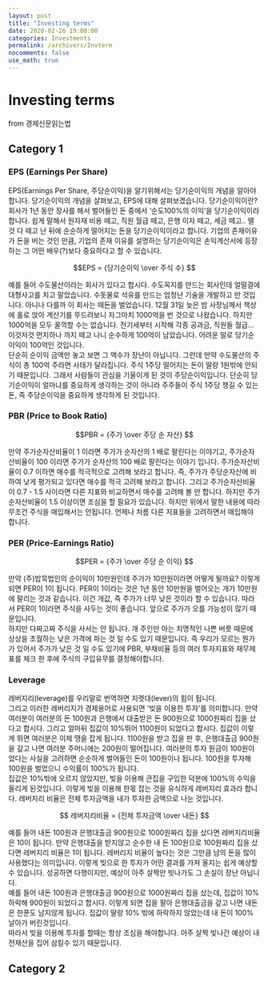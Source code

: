 ```yaml
---
layout: post
title: "Investing terms"
date: 2020-02-26 19:00:00
categories: Investments
permalink: /archivers/Invterm
nocomments: false
use_math: true
---
```


# Investing terms

from 경제신문읽는법

## Category 1

### EPS (Earnings Per Share)

EPS(Earnings Per Share, 주당순이익)을 알기위해서는 당기순이익의 개념을 알아야합니다. 당기순이익의 개념을 살펴보고, EPS에 대해 살펴보겠습니다.
당기순이익이란?  
회사가 1년 동안 장사를 해서 벌어들인 돈 중에서 ‘순도100%의 이익’을 당기순이익이라 합니다. 쉽게 말해서 원자재 비용 떼고, 직원 월급 떼고, 은행 이자 떼고, 세금 떼고.. 뗄 것 다 떼고 난 뒤에 순순하게 떨어지는 돈을 당기순이익이라고 합니다.
기업의 존재이유가 돈을 버는 것인 만큼, 기업의 존재 이유를 설명하는 당기순이익은 손익계산서에 등장하는 그 어떤 배우(?)보다 중요하다고 할 수 있습니다.

$$EPS = {당기순이익 \over 주식 수} $$

예를 들어 수도물산이라는 회사가 있다고 합시다. 수도꼭지를 만드는 회사인데 얼떨결에 대형사고를 치고 말았습니다. 수돗물로 석유를 만드는 엄청난 기술을 개발하고 만 것입니다. 아니나 다를까 이 회사는 떼돈을 벌었습니다. 12월 31일 늦은 밤 사장님께서 책상에 홀로 앉아 계산기를 뚜드려보니 자그마치 1000억을 번 것으로 나왔습니다.
하지만 1000억을 모두 꿀꺽할 수는 없습니다. 전기세부터 시작해 각종 공과금, 직원들 월급... 이것저것 먼지하나 까지 떼고 나니 순수하게 100억이 남았습니다. 어려운 말로 당기순이익이 100억인 것입니다.  
단순히 순이익 금액만 놓고 보면 그 액수가 장난이 아닙니다. 그런데 만약 수도물산의 주식이 총 100억 주라면 사태가 달라집니다. 주식 1주당 떨어지는 돈이 딸랑 1원밖에 안되기 때문입니다.
그래서 사람들이 관심을 기울이게 된 것이 주당순이익입니다. 단순히 당기순이익이 얼마냐를 중요하게 생각하는 것이 아니라 주주들이 주식 1주당 챙길 수 있는 돈, 즉 주당순이익을 중요하게 생각하게 된 것입니다.

### PBR (Price to Book Ratio)

$$PBR = {주가 \over 주당 순 자산} $$

만약 주가순자산비율이 1 이라면 주가가 순자산의 1 배로 팔린다는 이야기고, 주가순자산비율이 100 이라면 주가가 순자산의 100 배로 팔린다는 이야기 입니다.
주가순자산비율이 0.7 이하면 매수를 적극적으로 고려해 보라고 합니다. 즉, 주가가 주당순자산에 비하여 낮게 평가되고 있다면 매수를 적극 고려해 보라고 합니다. 그리고 주가순자산비율이 0.7 - 1.5 사이라면 다른 지표와 비교하면서 매수를 고려해 볼 만 합니다. 하지만 주가순자산비율이 1.5 이상이면 조심을 할 필요가 있습니다.
하지만 위에서 말한 내용에 따라 무조건 주식을 매입해서는 안됩니다. 언제나 처름 다른 지표들을 고려하면서 매입해야 합니다.

### PER (Price-Earnings Ratio)

$$PER = {주가 \over 주당 순 이익} $$

만약 (주)밥묵법인의 순이익이 10만원인데 주가가 10만원이라면 어떻게 될까요? 이렇게 되면 PER이 1이 됩니다. PER이 1이라는 것은 1년 동안 10만원을 벌어오는 개가 10만원에 팔리는 것과 같습니다. 이건 개값, 즉 주가가 너무 낮은 것이라 할 수 있습니다. 따라서 PER이 1이라면 주식을 사두는 것이 좋습니다. 앞으로 주가가 오를 가능성이 많기 때문입니다.  
하지만 다짜고짜 주식을 사서는 안 됩니다. 개 주인만 아는 치명적인 나쁜 버릇 때문에 상상을 초월하는 낮은 가격에 파는 것 일 수도 있기 때문입니다. 즉 우리가 모르는 뭔가가 있어서 주가가 낮은 것 일 수도 있기에 PBR, 부채비율 등의 여러 투자지표와 재무제표를 체크 한 후에 주식의 구입유무를 결정해야합니다.

### Leverage

레버지리(leverage)를 우리말로 번역하면 지렛대(lever)의 힘이 됩니다.  
그리고 이러한 레버리지가 경제용어로 사용되면 '빚을 이용한 투자'를 의미합니다.
만약 여러분이 여러분의 돈 100원과 은행에서 대출받은 돈 900원으로 1000원짜리 집을 샀다고 합시다. 그리고 얼마뒤 집값이 10%뛰어 1100원이 되었다고 합시다. 집값이 이렇게 뛰면 여러분은 이제 땡을 잡게 됩니다. 1100원을 받고 집을 판 후, 은행대출금 900원을 갚고 나면 여러분 주머니에는 200원이 떨어집니다. 여러분의 투자 원금이 100원이었다는 사실을 고려하면 순순하게 벌어들인 돈이 100원이나 됩니다. 100원을 투자해 100원을 벌었으니 수익률이 100%가 됩니다.  
집값은 10%밖에 오르지 않았지만, 빚을 이용해 큰집을 구입한 덕분에 100%의 수익을 올리게 된것입니다. 이렇게 빚을 이용해 한몫 잡는 것을 유식하게 레버지리 효과라 합니다.
레버지리 비율은 전체 투자금액을 내가 투자한 금액으로 나눈 것입니다.

$$ 레버지리비율 = {전체 투자금액 \over 내돈} $$

예를 들어 내돈 100원과 은행대출금 900원으로 1000원짜리 집을 샀다면 레버지리비율은 10이 됩니다. 만약 은행대출을 받지않고 순수한 내 돈 100원으로 100원짜리 집을 샀다면 레버지리 비율은 1이 됩니다.
레버리지 비율이 높다는 것은 그만큼 남의 돈을 많이 사용했다는 의미입니다. 이렇게 빚으로 한 투자가 어떤 결과를 가져 올지는 쉽게 예상할수 있습니다. 성공하면 다행이지만, 예상이 아주 살짝만 빗나가도 그 손실이 장난 아닙니다.  
예를 들어 내돈 100원과 은행대출금 900원으로 1000원짜리 집을 샀는데, 집값이 10% 하락해 900원이 되었다고 합시다. 이렇게 되면 집을 팔아 은행대출금을 갚고 나면 내돈은 한푼도 남지않게 됩니다. 집값이 딸랑 10% 밖에 하락하지 않았는데 내 돈이 100% 날아가 버린것입니다.  
따라서 빚을 이용해 투자를 할때는 항상 조심을 해야합니다. 아주 살짝 빚나간 예상이 내 전재산을 집어 삼킬수 있기 때문입니다.

## Category 2
